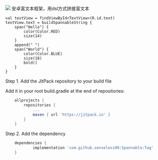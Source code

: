 [![](https://jitpack.io/v/senseless00/Spannable.svg)](https://jitpack.io/#senseless00/Spannable)
安卓富文本框架，用dsl方式拼接富文本

```
val textView = findViewById<TextView>(R.id.text)
textView.text = buildSpannableString {
    span("Hello") {
        color(Color.RED)
        size(14)
    }
    append(" ")
    span("World") {
        color(Color.BLUE)
        size(18)
        bold()
    }
}
```

Step 1. Add the JitPack repository to your build file

Add it in your root build.gradle at the end of repositories:
```groovy
	allprojects {
		repositories {
			...
			maven { url 'https://jitpack.io' }
		}
	}
```

Step 2. Add the dependency
```groovy
	dependencies {
	        implementation 'com.github.senseless00:Spannable:Tag'
	}
```